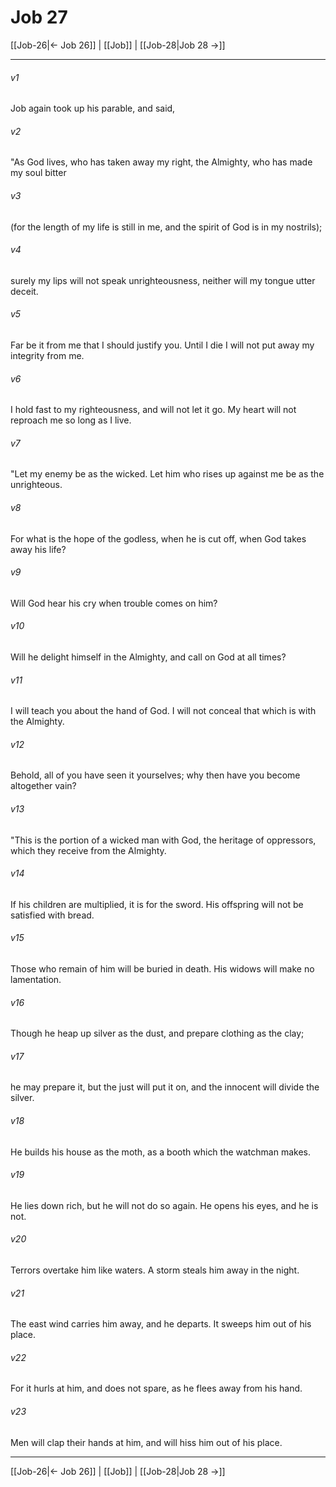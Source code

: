 # Job 27

[[Job-26|← Job 26]] | [[Job]] | [[Job-28|Job 28 →]]
***



###### v1 
Job again took up his parable, and said, 

###### v2 
"As God lives, who has taken away my right, the Almighty, who has made my soul bitter 

###### v3 
(for the length of my life is still in me, and the spirit of God is in my nostrils); 

###### v4 
surely my lips will not speak unrighteousness, neither will my tongue utter deceit. 

###### v5 
Far be it from me that I should justify you. Until I die I will not put away my integrity from me. 

###### v6 
I hold fast to my righteousness, and will not let it go. My heart will not reproach me so long as I live. 

###### v7 
"Let my enemy be as the wicked. Let him who rises up against me be as the unrighteous. 

###### v8 
For what is the hope of the godless, when he is cut off, when God takes away his life? 

###### v9 
Will God hear his cry when trouble comes on him? 

###### v10 
Will he delight himself in the Almighty, and call on God at all times? 

###### v11 
I will teach you about the hand of God. I will not conceal that which is with the Almighty. 

###### v12 
Behold, all of you have seen it yourselves; why then have you become altogether vain? 

###### v13 
"This is the portion of a wicked man with God, the heritage of oppressors, which they receive from the Almighty. 

###### v14 
If his children are multiplied, it is for the sword. His offspring will not be satisfied with bread. 

###### v15 
Those who remain of him will be buried in death. His widows will make no lamentation. 

###### v16 
Though he heap up silver as the dust, and prepare clothing as the clay; 

###### v17 
he may prepare it, but the just will put it on, and the innocent will divide the silver. 

###### v18 
He builds his house as the moth, as a booth which the watchman makes. 

###### v19 
He lies down rich, but he will not do so again. He opens his eyes, and he is not. 

###### v20 
Terrors overtake him like waters. A storm steals him away in the night. 

###### v21 
The east wind carries him away, and he departs. It sweeps him out of his place. 

###### v22 
For it hurls at him, and does not spare, as he flees away from his hand. 

###### v23 
Men will clap their hands at him, and will hiss him out of his place.

***
[[Job-26|← Job 26]] | [[Job]] | [[Job-28|Job 28 →]]
